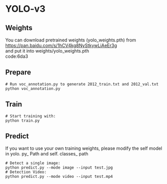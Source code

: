 # YOLO-v3

## Weights
You can download pretrained weights (yolo_weights.pth) from https://pan.baidu.com/s/1hCV4kg8NyStkywLiAeEr3g   
and put it into weights/yolo_weights.pth  
code:6da3

## Prepare
```
# Run voc_annotation.py to generate 2012_train.txt and 2012_val.txt
python voc_annotation.py
```

## Train
```
# Start training with: 
python train.py
```

## Predict
If you want to use your own training weights, please modify the self model in yolo. py_ Path and self. classes_ path
```
# Detect a single image: 
python predict.py --mode image --input test.jpg
# Detection Video: 
python predict.py --mode video --input test.mp4
```
